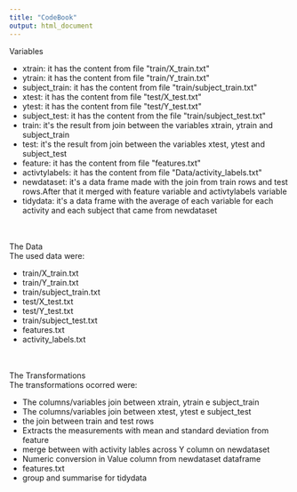 ```yaml
---
title: "CodeBook"
output: html_document
---
```

<t2>Variables</t2>
</br>
<ul>
  <li>xtrain: it has the content from file "train/X_train.txt"</li>
  <li>ytrain: it has the content from file "train/Y_train.txt"</li>
  <li>subject_train: it has the content from file "train/subject_train.txt"</li>
  <li>xtest: it has the content from file "test/X_test.txt"</li>
  <li>ytest: it has the content from file "test/Y_test.txt"</li>
  <li>subject_test: it has the content from the file "train/subject_test.txt"</li>
  <li>train: it's the result from join between the variables xtrain, ytrain and subject_train</li>
  <li>test: it's the result from join between the variables xtest, ytest and subject_test</li>
  <li>feature: it has the content from file "features.txt"</li>
  <li>activtylabels: it has the content from file "Data/activity_labels.txt"</li>  
  <li>newdataset: it's a data frame made with the join from train rows and test rows.After that it merged with feature variable and activtylabels variable</li>
  <li>tidydata: it's a data frame with the average of each variable for each activity and each subject that came from newdataset</li>
</ul>
<br/>
<br/>
<t2>The Data</t2>
</br>
The used data were:
<ul>
  <li>train/X_train.txt</li>
  <li>train/Y_train.txt</li>
  <li>train/subject_train.txt</li>
  <li>test/X_test.txt</li>
  <li>test/Y_test.txt</li>
  <li>train/subject_test.txt</li>  
  <li>features.txt</li>
  <li>activity_labels.txt</li>
</ul>
<br/>
<br/>
<t2>The Transformations</t2>
</br>
The transformations ocorred were:
<ul>
  <li>The columns/variables join between xtrain, ytrain e subject_train</li>
  <li>The columns/variables join between xtest, ytest e subject_test</li>
  <li>the join between train and test rows</li>
  <li>Extracts the measurements with mean and standard deviation from feature</li>
  <li>merge between with activity lables across Y column on newdataset</li>
  <li>Numeric conversion in Value column from newdataset dataframe</li>  
  <li>features.txt</li>
  <li>group and summarise for tidydata</li>
</ul>

